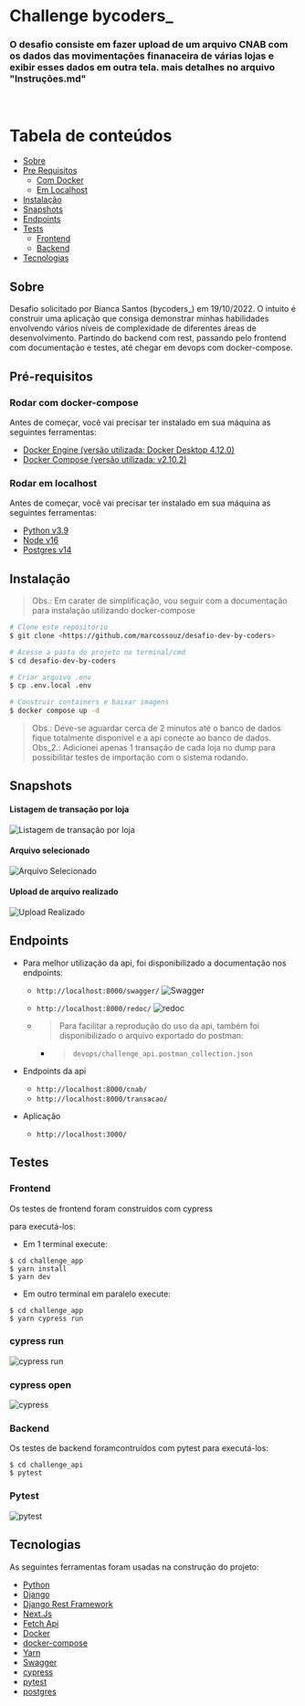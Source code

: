 # Challenge bycoders_

### O desafio consiste em fazer upload de um arquivo CNAB com os dados das movimentações finanaceira de várias lojas e exibir esses dados em outra tela. mais detalhes no arquivo "Instruções.md"

<br>

Tabela de conteúdos
=================

* [Sobre](#sobre)
* [Pre Requisitos](#pré-requisitos)
    * [Com Docker](#rodar-com-docker-compose)
    * [Em Localhost](#rodar-em-localhost)
* [Instalação](#instalação)
* [Snapshots](#snapshots)
* [Endpoints](#endpoints)
* [Tests](#testes)
    * [Frontend](#frontend)
    * [Backend](#backend)
* [Tecnologias](#tecnologias)


## Sobre

Desafio solicitado por Bianca Santos (bycoders_) em 19/10/2022. O intuito é construir uma aplicação que consiga demonstrar minhas habilidades envolvendo vários níveis de complexidade de diferentes áreas de desenvolvimento. Partindo do backend com rest, passando pelo frontend com documentação e testes, até chegar em devops com docker-compose.

## Pré-requisitos

### Rodar com docker-compose
Antes de começar, você vai precisar ter instalado em sua máquina as seguintes ferramentas:

- <a href="https://docs.docker.com/engine/install/">Docker Engine (versão utilizada: Docker Desktop 4.12.0)</a>
- <a href="https://docs.docker.com/compose/install/">Docker Compose (versão utilizada: v2.10.2)</a>

### Rodar em localhost
Antes de começar, você vai precisar ter instalado em sua máquina as seguintes ferramentas:

- <a href="https://www.python.org/downloads/">Python v3.9</a>
- <a href="https://nodejs.org/en/download/">Node v16</a>
- <a href="https://www.postgresql.org/download/">Postgres v14</a>


## Instalação

> Obs.: Em carater de simplificação, vou seguir com a documentação para instalação utilizando docker-compose


```bash
# Clone este repositório
$ git clone <https://github.com/marcossouz/desafio-dev-by-coders>

# Acesse a pasta do projeto no terminal/cmd
$ cd desafio-dev-by-coders

# Criar arquivo .env
$ cp .env.local .env

# Construir containers e baixar imagens
$ docker compose up -d

```
> Obs.: Deve-se aguardar cerca de 2 minutos até o banco de dados fique totalmente disponível e a api conecte ao banco de dados.
> Obs_2.: Adicionei apenas 1 transação de cada loja no dump para possibilitar testes de importação com o sistema rodando.

## Snapshots

#### Listagem de transação por loja
![Listagem de transação por loja](https://user-images.githubusercontent.com/18218791/197261102-1a78f8f7-35c6-426a-a231-025cc94822a5.png)

#### Arquivo selecionado
![Arquivo Selecionado](https://user-images.githubusercontent.com/18218791/197260730-21a5bccc-e8f7-49ce-ac1a-cf9fb84af0aa.png)

#### Upload de arquivo realizado
![Upload Realizado](https://user-images.githubusercontent.com/18218791/197260846-652e4583-90b8-4a33-b729-6e020ad718d5.png)

## Endpoints

- Para melhor utilização da api, foi disponibilizado a documentação nos endpoints:
   - `http://localhost:8000/swagger/`
   ![Swagger](https://user-images.githubusercontent.com/18218791/197261820-89d4d039-3e98-4b55-bd58-347ebb67c22a.png)
   
   - `http://localhost:8000/redoc/`
   ![redoc](https://user-images.githubusercontent.com/18218791/197261957-d0bd9e73-3453-43a9-b43b-ae7a9686b7cd.png)

   - > Para facilitar a reprodução do uso da api, também foi disponibilizado o arquivo exportado do postman:
     - > `devops/challenge_api.postman_collection.json`

 - Endpoints da api
   - `http://localhost:8000/cnab/`
   - `http://localhost:8000/transacao/`

- Aplicação
   - `http://localhost:3000/`

## Testes

### Frontend

Os testes de frontend foram construídos com cypress

para executá-los:

- Em 1 terminal execute: 
```
$ cd challenge_app
$ yarn install
$ yarn dev
```

- Em outro terminal em paralelo execute:
```
$ cd challenge_app
$ yarn cypress run
```

### cypress run
![cypress run](https://user-images.githubusercontent.com/18218791/197264753-ac9a4961-82cb-435c-ab2f-b2b1e414bb63.png)

### cypress open
![cypress](https://user-images.githubusercontent.com/18218791/197263944-f6cf5808-ebbb-4a43-8d7c-04d05ce3ceba.png)


### Backend

Os testes de backend foramcontruídos com pytest
para executá-los:
```
$ cd challenge_api
$ pytest
```
### Pytest
![pytest](https://user-images.githubusercontent.com/18218791/197265355-f71c28fa-a569-4afb-868e-6118f7e57f54.png)


## Tecnologias

As seguintes ferramentas foram usadas na construção do projeto:

- [Python](https://www.python.org/downloads/)
- [Django](https://www.djangoproject.com/download/)
- [Django Rest Framework](https://www.django-rest-framework.org/)
- [Next.Js](https://nextjs.org/)
- [Fetch Api](https://developer.mozilla.org/en-US/docs/Web/API/Fetch_API)
- [Docker](https://www.docker.com/)
- [docker-compose](https://docs.docker.com/compose/)
- [Yarn](https://yarnpkg.com/)
- [Swagger](https://swagger.io/)
- [cypress](https://www.cypress.io/)
- [pytest](https://docs.pytest.org/en/7.1.x/)
- [postgres](https://www.postgresql.org/)
